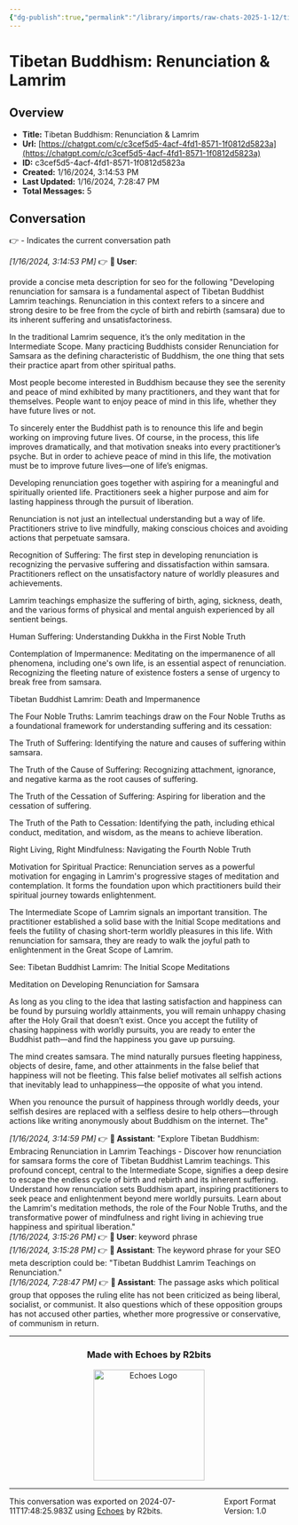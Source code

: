 ```yaml
---
{"dg-publish":true,"permalink":"/library/imports/raw-chats-2025-1-12/tibetan-buddhism-renunciation-and-lamrim/"}
---
```


# Tibetan Buddhism: Renunciation & Lamrim

## Overview
- **Title:** Tibetan Buddhism: Renunciation & Lamrim
- **Url:** [https://chatgpt.com/c/c3cef5d5-4acf-4fd1-8571-1f0812d5823a](https://chatgpt.com/c/c3cef5d5-4acf-4fd1-8571-1f0812d5823a)
- **ID:** c3cef5d5-4acf-4fd1-8571-1f0812d5823a
- **Created:** 1/16/2024, 3:14:53 PM
- **Last Updated:** 1/16/2024, 7:28:47 PM
- **Total Messages:** 5

## Conversation
👉 - Indicates the current conversation path

<i>[1/16/2024, 3:14:53 PM]</i> 👉 <b>👤 User</b>: 

provide a concise meta description for seo for the following "Developing renunciation for samsara is a fundamental aspect of Tibetan Buddhist Lamrim teachings. Renunciation in this context refers to a sincere and strong desire to be free from the cycle of birth and rebirth (samsara) due to its inherent suffering and unsatisfactoriness.

In the traditional Lamrim sequence, it’s the only meditation in the Intermediate Scope. Many practicing Buddhists consider Renunciation for Samsara as the defining characteristic of Buddhism, the one thing that sets their practice apart from other spiritual paths.

Most people become interested in Buddhism because they see the serenity and peace of mind exhibited by many practitioners, and they want that for themselves. People want to enjoy peace of mind in this life, whether they have future lives or not.

To sincerely enter the Buddhist path is to renounce this life and begin working on improving future lives. Of course, in the process, this life improves dramatically, and that motivation sneaks into every practitioner’s psyche. But in order to achieve peace of mind in this life, the motivation must be to improve future lives—one of life’s enigmas.

Developing renunciation goes together with aspiring for a meaningful and spiritually oriented life. Practitioners seek a higher purpose and aim for lasting happiness through the pursuit of liberation.

Renunciation is not just an intellectual understanding but a way of life. Practitioners strive to live mindfully, making conscious choices and avoiding actions that perpetuate samsara.

Recognition of Suffering: The first step in developing renunciation is recognizing the pervasive suffering and dissatisfaction within samsara. Practitioners reflect on the unsatisfactory nature of worldly pleasures and achievements.

Lamrim teachings emphasize the suffering of birth, aging, sickness, death, and the various forms of physical and mental anguish experienced by all sentient beings.

Human Suffering: Understanding Dukkha in the First Noble Truth

Contemplation of Impermanence: Meditating on the impermanence of all phenomena, including one's own life, is an essential aspect of renunciation. Recognizing the fleeting nature of existence fosters a sense of urgency to break free from samsara.

Tibetan Buddhist Lamrim: Death and Impermanence

The Four Noble Truths: Lamrim teachings draw on the Four Noble Truths as a foundational framework for understanding suffering and its cessation:

The Truth of Suffering: Identifying the nature and causes of suffering within samsara.

The Truth of the Cause of Suffering: Recognizing attachment, ignorance, and negative karma as the root causes of suffering.

The Truth of the Cessation of Suffering: Aspiring for liberation and the cessation of suffering.

The Truth of the Path to Cessation: Identifying the path, including ethical conduct, meditation, and wisdom, as the means to achieve liberation.

Right Living, Right Mindfulness: Navigating the Fourth Noble Truth

Motivation for Spiritual Practice: Renunciation serves as a powerful motivation for engaging in Lamrim's progressive stages of meditation and contemplation. It forms the foundation upon which practitioners build their spiritual journey towards enlightenment.

The Intermediate Scope of Lamrim signals an important transition. The practitioner established a solid base with the Initial Scope meditations and feels the futility of chasing short-term worldly pleasures in this life. With renunciation for samsara, they are ready to walk the joyful path to enlightenment in the Great Scope of Lamrim.

See: Tibetan Buddhist Lamrim: The Initial Scope Meditations

Meditation on Developing Renunciation for Samsara

As long as you cling to the idea that lasting satisfaction and happiness can be found by pursuing worldly attainments, you will remain unhappy chasing after the Holy Grail that doesn’t exist. Once you accept the futility of chasing happiness with worldly pursuits, you are ready to enter the Buddhist path—and find the happiness you gave up pursuing.

The mind creates samsara. The mind naturally pursues fleeting happiness, objects of desire, fame, and other attainments in the false belief that happiness will not be fleeting. This false belief motivates all selfish actions that inevitably lead to unhappiness—the opposite of what you intend.

When you renounce the pursuit of happiness through worldly deeds, your selfish desires are replaced with a selfless desire to help others—through actions like writing anonymously about Buddhism on the internet. The"<br>

<i>[1/16/2024, 3:14:59 PM]</i> 👉 <b>🤖 Assistant</b>: "Explore Tibetan Buddhism: Embracing Renunciation in Lamrim Teachings - Discover how renunciation for samsara forms the core of Tibetan Buddhist Lamrim teachings. This profound concept, central to the Intermediate Scope, signifies a deep desire to escape the endless cycle of birth and rebirth and its inherent suffering. Understand how renunciation sets Buddhism apart, inspiring practitioners to seek peace and enlightenment beyond mere worldly pursuits. Learn about the Lamrim's meditation methods, the role of the Four Noble Truths, and the transformative power of mindfulness and right living in achieving true happiness and spiritual liberation."<br>
<i>[1/16/2024, 3:15:26 PM]</i> 👉 <b>👤 User</b>: keyword phrase<br>
<i>[1/16/2024, 3:15:28 PM]</i> 👉 <b>🤖 Assistant</b>: The keyword phrase for your SEO meta description could be: "Tibetan Buddhist Lamrim Teachings on Renunciation."<br>
<i>[1/16/2024, 7:28:47 PM]</i> 👉 <b>🤖 Assistant</b>: The passage asks which political group that opposes the ruling elite has not been criticized as being liberal, socialist, or communist. It also questions which of these opposition groups has not accused other parties, whether more progressive or conservative, of communism in return.<br>

---

<div align="center">

### Made with Echoes by R2bits

<a href="https://echoes.r2bits.com">
  <img src="https://images.squarespace-cdn.com/content/v1/6493af4741c13939d335f0b8/18b27467-2da2-43b7-8d44-234bccf4f462/MINI_ECHOES_LOGO_NORMAL_WHITE_TEXT_SMALL-05-14+%281%29.png?format=300w" alt="Echoes Logo" width="200"/>
</a>

</div>

---

<div style="display: flex; justify-content: space-between;">
  <span>This conversation was exported on 2024-07-11T17:48:25.983Z using <a href="https://echoes.r2bits.com">Echoes</a> by R2bits.</span>
  <span>Export Format Version: 1.0</span>
</div>
